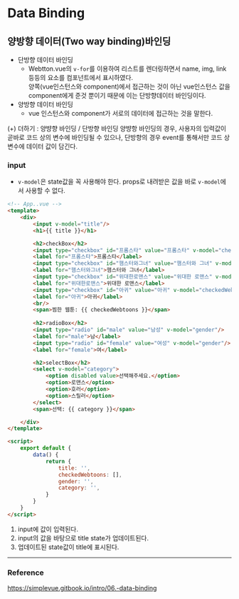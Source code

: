 # Data Binding
## 양방향 데이터(Two way binding)바인딩
- 단방향 데이터 바인딩
  - Webtton.vue의 `v-for`를 이용하여 리스트를 렌더링하면서 name, img, link 등등의 요소를 컴포넌트에서 표시하였다.<br/>양쪽(vue인스턴스와 component)에서 접근하는 것이 아닌 vue인스턴스 값을 component에게 준것 뿐이기 때문에 이는 단방향데이터 바인딩이다. 
- 양방향 데이터 바인딩
  - vue 인스턴스와 component가 서로의 데이터에 접근하는 것을 말한다.

(+) 더하기 : 양뱡향 바인딩 / 단방향 바인딩
양뱡항 바인딩의 경우, 사용자의 입력값이 곧바로 코드 상의 변수에 바인딩될 수 있으나, 단방향의 경우 event를 통해서만 코드 상 변수에 데이터 값이 담긴다.

### input
- `v-model`은 state값을 꼭 사용해야 한다. props로 내려받은 값을 바로 `v-model`에서 사용할 수 없다.
``` html
<!-- App..vue -->
<template>
    <div>
        <input v-model="title"/>
        <h1>{{ title }}</h1>

        <h2>checkBox</h2>
        <input type="checkbox" id="프롬스타" value="프롬스타" v-model="checkedWebtoons"/>
        <label for="프롬스타">프롬스타</label>
        <input type="checkbox" id="햄스터와그녀" value="햄스터와 그녀" v-model="checkedWebtoons"/>
		<label for="햄스터와그녀">햄스터와 그녀</label>
		<input type="checkbox" id="위대한로맨스" value="위대한 로맨스" v-model="checkedWebtoons"/>
		<label for="위대한로맨스">위대한 로맨스</label>
		<input type="checkbox" id="아귀" value="아귀" v-model="checkedWebtoons"/>
		<label for="아귀">아귀</label>
        <br/>
        <span>찜한 웹툰: {{ checkedWebtoons }}</span>
        
        <h2>radioBox</h2>
        <input type="radio" id="male" value="남성" v-model="gender"/>
        <label for="male">남</label>
        <input type="radio" id="female" value="여성" v-model="gender"/>
        <label for="female">여</label>

        <h2>selectBox</h2>
        <select v-model="category">
            <option disabled value>선택해주세요.</option>
            <option>로맨스</option>
            <option>호러</option>
            <option>스릴러</option>
        </select>
        <span>선택: {{ category }}</span>

    </div>
</template>

<script>
    export default {
        data() {
            return {
                title: '',
                checkedWebtoons: [],
                gender: '',
                category: '',
            }
        }
    }
</script>
```
1. input에 값이 입력된다.
2. input의 값을 바탕으로 title state가 업데이트된다.
3. 업데이트된 state값이 title에 표시된다.


---
### Reference
https://simplevue.gitbook.io/intro/06.-data-binding